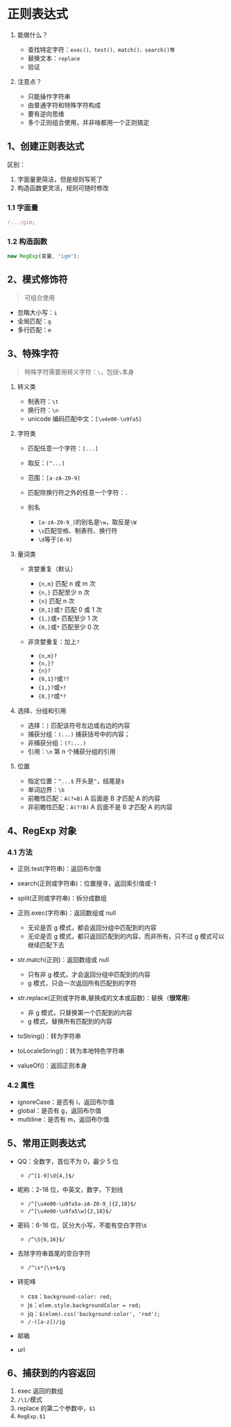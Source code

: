 # 正则表达式

1. 能做什么？

   - 查找特定字符：`exec()、test()、match()、search()等`
   - 替换文本：`replace`
   - 验证

2. 注意点？

   - 只能操作字符串
   - 由普通字符和特殊字符构成
   - 要有逆向思维
   - 多个正则组合使用，并非啥都用一个正则搞定

## 1、创建正则表达式

区别：

1. 字面量更简洁，但是规则写死了
2. 构造函数更灵活，规则可随时修改

### 1.1 字面量

```js
/.../gim;
```

### 1.2 构造函数

```js
new RegExp(变量, "igm");
```

## 2、模式修饰符

> 可组合使用

- 忽略大小写：`i`
- 全局匹配：`g`
- 多行匹配：`m`

## 3、特殊字符

> 特殊字符需要用转义字符：`\`，包括`\`本身

1. 转义类

   - 制表符：`\t`
   - 换行符：`\n`
   - unicode 编码匹配中文：`[\u4e00-\u9fa5]`

2. 字符类

   - 匹配任意一个字符：`[...]`
   - 取反：`[^...]`
   - 范围：`[a-zA-Z0-9]`
   - 匹配除换行符之外的任意一个字符：`.`
   - 别名

     - `[a-zA-Z0-9_]`的别名是`\w`，取反是`\W`
     - `\s`匹配空格、制表符、换行符
     - `\d`等于`[0-9]`

3. 量词类

   - 贪婪重复（默认）

     - `{n,m}` 匹配 n 或 m 次
     - `{n,}` 匹配至少 n 次
     - `{n}` 匹配 n 次
     - `{0,1}`或`?` 匹配 0 或 1 次
     - `{1,}`或`+` 匹配至少 1 次
     - `{0,}`或`*` 匹配至少 0 次

   - 非贪婪重复：加上`?`

     - `{n,m}?`
     - `{n,}?`
     - `{n}?`
     - `{0,1}?`或`??`
     - `{1,}?`或`+?`
     - `{0,}?`或`*?`

4. 选择、分组和引用

   - 选择：`|` 匹配该符号左边或右边的内容
   - 捕获分组：`(...)` 捕获括号中的内容；
   - 非捕获分组：`(?:...)`
   - 引用：`\n` 第 n 个捕获分组的引用

5. 位置

   - 指定位置：`^...$` 开头是`^`，结尾是`$`
   - 单词边界：`\b`
   - 前瞻性匹配：`A(?=B)` A 后面是 B 才匹配 A 的内容
   - 非前瞻性匹配：`A(?!B)` A 后面不是 B 才匹配 A 的内容

## 4、RegExp 对象

### 4.1 方法

- 正则.test(字符串)：返回布尔值
- search(正则或字符串)：位置搜寻，返回索引值或-1
- split(正则或字符串)：拆分成数组

- 正则.exec(字符串)：返回数组或 null

  - 无论是否 g 模式，都会返回分组中匹配到的内容
  - 无论是否 g 模式，都只返回匹配到的内容，而非所有，只不过 g 模式可以继续匹配下去

- str.match(正则)：返回数组或 null

  - 只有非 g 模式，才会返回分组中匹配到的内容
  - g 模式，只会一次返回所有匹配到的字符

- str.replace(正则或字符串,替换成的文本或函数)：替换（**很常用**）

  - 非 g 模式，只替换第一个匹配到的内容
  - g 模式，替换所有匹配到的内容

- toString()：转为字符串
- toLocaleString()：转为本地特色字符串
- valueOf()：返回正则本身

### 4.2 属性

- ignoreCase：是否有 i，返回布尔值
- global：是否有 g，返回布尔值
- multiline：是否有 m，返回布尔值

## 5、常用正则表达式

- QQ：全数字，首位不为 0，最少 5 位

  - `/^[1-9]\d{4,}$/`

- 昵称：2-18 位，中英文，数字，下划线

  - `/^[\u4e00-\u9fa5a-zA-Z0-9_]{2,18}$/`
  - `/^[\u4e00-\u9fa5\w]{2,18}$/`

- 密码：6-16 位，区分大小写，不能有空白字符\s

  - `/^\S{6,16}$/`

- 去除字符串首尾的空白字符

  - `/^\s*|\s+$/g`

- 转驼峰

  - css：`background-color: red;`
  - js：`elem.style.backgroundColor = red;`
  - jq：`$(elem).css('background-color', 'red');`
  - `/-([a-z])/ig`

- 邮箱

- url

## 6、捕获到的内容返回

1. exec 返回的数组
2. `/\1/`模式
3. replace 的第二个参数中，`$1`
4. `RegExp.$1`
